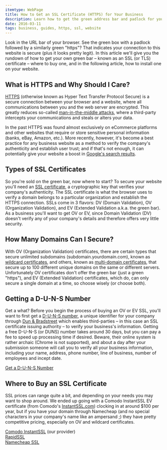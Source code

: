 ```yaml
---
itemtype: WebPage
title: How to Get an SSL Certificate (HTTPS) for Your Business
description: Learn how to get the green address bar and padlock for your website with an OV or EV SSL certificate, and secure your business website's connection over HTTPS.
date: 2016-03-11
tags: business, guides, https, ssl, website
---
```


Look in the URL bar of your browser. See the green box with a padlock followed by a similarly green "https"? That indicates your connection to this website is secure (plus it looks pretty legit). In this article we'll give you the rundown of how to get your own green bar &ndash; known as an SSL (or TLS) certificate &ndash; where to buy one, and in the following article, how to install one on your website.

## What is HTTPS and Why Should I Care? 

<a href="https://en.wikipedia.org/wiki/HTTPS" title="Wikipedia — HTTPS" target="_blank">HTTPS</a> (otherwise known as Hyper Text Transfer Protocol Secure) is a secure connection between your browser and a website, where all communications between you and the web server are encrypted. This greatly reduces so-called <a href="https://en.wikipedia.org/wiki/Man-in-the-middle_attack" title="Wikipedia — Man-in-the-middle attack" target="_blank">man-in-the-middle attacks</a>, where a third-party intercepts your communications and steals or alters your data.

In the past HTTPS was found almost exclusively on eCommerce platforms and other websites that require or store sensitive personal information (banks, eBay, Amazon, etc.). More recently, however, it's become a best practice for any business website as a method to verify the company's authenticity and establish user trust; and if that's not enough, it can potentially give your website a boost in <a href="https://googlewebmastercentral.blogspot.com/2014/08/https-as-ranking-signal.html" title="HTTPS as a Ranking Signal" target="_blank">Google's search results</a>.


## Types of SSL Certificates

So you're sold on the green bar, now where to start? To secure your website you'll need an <a href="https://en.wikipedia.org/wiki/Transport_Layer_Security" title="Wikipedia — Transport Layer Security" target="_blank">SSL certificate</a>, a cryptographic key that verifies your company's authenticity. The SSL certificate is what the browser uses to verify a domain belongs to a particular organization and establish the HTTPS connection. SSLs come in 3 flavors: DV (Domain Validation), OV (Organization Validation), and EV (Extended Validation a.k.a. the green bar). As a business you'll want to get OV or EV, since Domain Validation (DV) doesn't verify any of your company's details and therefore offers very little security.

## How Many Domains Can I Secure?

With OV (Organization Validation) certificates, there are certain types that secure unlimited subdomains (subdomain.yourdomain.com), known as <a href="https://www.namecheap.com/security/ssl-certificates/comodo/premiumssl-wildcard.aspx" title="Namecheap | Comodo PremiumSSL Wildcard Certificate" target="_blank">wildcard certificates</a>, and others, known as <a href="https://www.namecheap.com/security/ssl-certificates/comodo/multi-domain-ssl.aspx" title="Namecheap | Comodo Multi-Domain SSL Certificate">multi-domain certificates</a>, that secure up to 100 different unique domains on the same or different servers. Unfortunately OV certificates don't offer the green bar (just a green "https"), and EV (Extended Validation) certificates, which do, can only secure a single domain at a time, so choose wisely (or choose both).


## Getting a D-U-N-S Number

Get a what? Before you begin the process of buying an OV or EV SSL, you'll want to first get a <a href="https://iupdate.dnb.com/" title="Dun & Bradstreet — Get a D-U-N-S Number" target="_blank">D-U-N-S number</a>, a unique identifier for your company through <a href="http://www.dnb.com/" title="Dun & Bradstreet | Business Information | Credit Reports" target="_blank">Dun & Bradstreet</a> which enables third-parties &ndash; in this case an SSL certificate issuing authority &ndash; to verify your business's information. Getting a free D-U-N-S (or DUNS) number takes around 30 days, but you can pay a fee to speed up processing time if desired. Beware, their online system is rather archaic (Chrome is not supported), and about a day after your submission someone will call you to verify all your business information, including your name, address, phone number, line of business, number of employees and incept date.

<a href="https://iupdate.dnb.com/" title="Dun & Bradstreet — Get a D-U-N-S Number" target="_blank">Get a D-U-N-S Number</a>

## Where to Buy an SSL Certificate

SSL prices can range quite a bit, and depending on your needs you may want to shop around. We ended up going with a Comodo InstantSSL EV certificate (from Comodo's <a href="https://www.instantssl.com/" title="InstantSSL | SSL Certificates from Comodo" target="_blank">InstantSSL.com</a>) clocking in at around $100 per year, but if you have your domain through Namecheap (and no special characters in your company's name like an ampersand ;) they have pretty competitive pricing, especially on OV and wildcard certificates.

<a href="https://www.instantssl.com/" title="InstantSSL | SSL Certificates from Comodo" target="_blank">Comodo InstantSSL</a> (our provider)<br>
<a href="https://www.rapidssl.com/buy-ssl/" title="RapidSSL | SSL Certificates and Wildcard SSL" target="_blank">RapidSSL</a><br>
<a href="https://www.namecheap.com/security/ssl-certificates.aspx" title="Namecheap | SSL Certificates" target="_blank">Namecheap SSL</a>